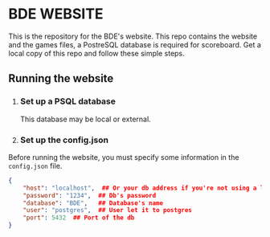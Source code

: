 # BDE WEBSITE

This is the repository for the BDE's website.
This repo contains the website and the games files, a PostreSQL database is required for scoreboard.
Get a local copy of this repo and follow these simple steps.

## Running the website

1. ### Set up a PSQL database
   
   This database may be local or external.

1. ### Set up the config.json

Before running the website, you must specify some information in the `config.json` file.

```json 
{  
    "host": "localhost",  ## Or your db address if you're not using a local db
    "password": "1234",  ## Db's password 
    "database": "BDE",   ## Database's name
    "user": "postgres",  ## User let it to postgres
    "port": 5432  ## Port of the db 
}
```
